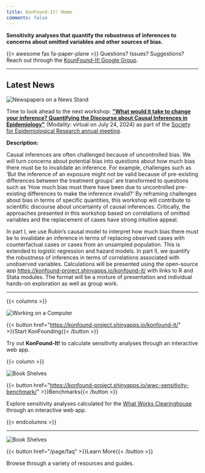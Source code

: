```yaml
---
title: KonFound-It! Home
comments: false
---
```


<!-- Google tag (gtag.js) -->
<script async src="https://www.googletagmanager.com/gtag/js?id=G-P0EMSX02Q0"></script>
<script>
  window.dataLayer = window.dataLayer || [];
  function gtag(){dataLayer.push(arguments);}
  gtag('js', new Date());

  gtag('config', 'G-P0EMSX02Q0');
</script>



**Sensitivity analyses that quantify the robustness of inferences to concerns about omitted variables and other sources of bias.**

{{< awesome fas fa-paper-plane >}} Questions? Issues? Suggestions? Reach out through the [KounFound-It! Google Group](https://groups.google.com/g/konfound-it).

---

## Latest News

![Newspapers on a News Stand](img/news.png)

Time to look ahead to the next workshop: [**"What would it take to change your inference? Quantifying the Discourse about Causal Inferences in Epidemiology"**](https://epiresearch.org/annual-meeting/2024-meeting/2024-workshops/) (Modality: virtual on July 24, 2024) as part of the [Society for Epidemiological Research annual meeting](https://epiresearch.org/annual-meeting/2024-meeting/).

**Description:**

Causal inferences are often challenged because of uncontrolled bias. We will turn concerns about potential bias into questions about how much bias there must be to invalidate an inference. For example, challenges such as ‘But the inference of an exposure might not be valid because of pre-existing differences between the treatment groups’ are transformed to questions such as ‘How much bias must there have been due to uncontrolled pre-existing differences to make the inference invalid?’ By reframing challenges about bias in terms of specific quantities, this workshop will contribute to scientific discourse about uncertainty of causal inferences. Critically, the approaches presented in this workshop based on correlations of omitted variables and the replacement of cases have strong intuitive appeal.

In part I, we use Rubin’s causal model to interpret how much bias there must be to invalidate an inference in terms of replacing observed cases with counterfactual cases or cases from an unsampled population. This is extended to logistic regression and hazard models. In part II, we quantify the robustness of inferences in terms of correlations associated with unobserved variables. Calculations will be presented using the open-source app https://konfound-project.shinyapps.io/konfound-it/ with links to R and Stata modules. The format will be a mixture of presentation and individual hands-on exploration as well as group work.



---

{{< columns >}}

![Working on a Computer](img/computer.png)

{{< button href="https://konfound-project.shinyapps.io/konfound-it/" >}}Start KonFounding{{< /button >}}

Try out **KonFound-It!** to calculate sensitivity analyses through an interactive web app.

{{< column >}}

![Book Shelves](img/bench.png)

{{< button href="https://konfound-project.shinyapps.io/wwc-sensitivity-benchmark/" >}}Benchmarks{{< /button >}}

Explore sensitivity analyses calculated for the [What Works Clearinghouse](https://ies.ed.gov/ncee/wwc/) through an interactive web app.

{{< endcolumns >}}

---


![Book Shelves](img/books.png)

{{< button href="/page/faq" >}}Learn More{{< /button >}}

Browse through a variety of resources and guides.
